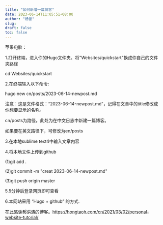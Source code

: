```yaml
---
title: "如何新增一篇博客"
date: 2023-06-14T11:05:51+08:00
author: "杨曾"
slug:
draft: false
toc: false
---
```

苹果电脑：

1.打开终端，进入你的Hugo文件夹。将"Websites/quickstart"换成你自己的文件夹路径

cd Websites/quickstart

2.在终端输入以下命令:

hugo new cn/posts/2023-06-14-newpost.md

注意：这是文件格式：“2023-06-14-newpost.md”，记得在文章中的title修改成你想要显示的名称。

cn/posts为路径，此处为在中文日志中新建一篇博客。

如果要在英文路径下，可修改为en/posts

3.在本地sublime text4中输入文章内容

4.将本地文件上传到github

(1)git add .

(2)git commit -m "creat 2023-06-14-newpost.md"

(3)git push origin master

5.5分钟后登录网页即可查看

6.本网站采用 “Hugo + github” 的方式.

在此感谢郝洪涛的博客。https://hongtaoh.com/cn/2021/03/02/personal-website-tutorial/



